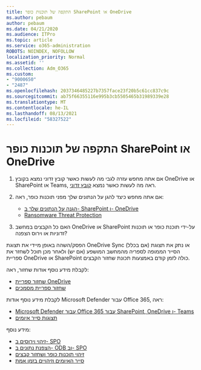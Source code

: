 ```yaml
---
title: התקפה של תוכנות כופר SharePoint או OneDrive
ms.author: pebaum
author: pebaum
ms.date: 04/21/2020
ms.audience: ITPro
ms.topic: article
ms.service: o365-administration
ROBOTS: NOINDEX, NOFOLLOW
localization_priority: Normal
ms.assetid: ''
ms.collection: Adm_O365
ms.custom:
- "9000650"
- "2487"
ms.openlocfilehash: 2037346485227b7357face23f20b5c61cc837c9c
ms.sourcegitcommit: ab75f66355116e995b3cb5505465b31989339e28
ms.translationtype: MT
ms.contentlocale: he-IL
ms.lasthandoff: 08/13/2021
ms.locfileid: "58327522"
---
```

# <a name="ransomware-attack-in-sharepoint-or-onedrive"></a>התקפה של תוכנות כופר SharePoint או OneDrive

1.  אם אתה מחפש עזרה לגבי מה לעשות כאשר קובץ זדוני נמצא בקובץ OneDrive או SharePoint או Teams, ראה מה לעשות כאשר נמצא [קובץ זדוני](https://support.office.com/en-ie/article/what-to-do-when-a-malicious-file-is-found-in-sharepoint-online-onedrive-or-microsoft-teams-01e902ad-a903-4e0f-b093-1e1ac0c37ad2).
2. אם אתה מחפש כיצד להגן על הנתונים שלך מפני תוכנות כופר, ראה:
    - [הגנה על הנתונים שלך ב- SharePoint ו- OneDrive](https://docs.microsoft.com/sharepoint/safeguarding-your-data) 
    - [Ransomware Threat Protection](https://docs.microsoft.com/windows/security/threat-protection/intelligence/ransomware-malware)    

3.  האם כל הקבצים במחשב OneDrive או SharePoint על-ידי תוכנת כופר או תוכנות זדוניות או וירוס הצפנה? 

הפסק/השהה באופן מיידי את תצוגת OneDrive Sync (אם בכלל) או נתק את תצוגת הסייר הממופה לספריה מהמחשב המושפע (אם יש) ולאחר מכן תוכל לשחזר את ספריית OneDrive או SharePoint כולה לזמן קודם באמצעות תכונת שחזור הקבצים. 

לקבלת מידע נוסף אודות שחזור, ראה:

- [שחזור ספריית OneDrive](https://support.office.com/article/restore-your-onedrive-fa231298-759d-41cf-bcd0-25ac53eb8a150)
- [שחזור ספריית מסמכים](https://support.office.com/article/restore-a-document-library-317791c3-8bd0-4dfd-8254-3ca90883d39a)

לקבלת מידע נוסף אודות Microsoft Defender עבור Office 365, ראה:
- [Microsoft Defender עבור Office 365 עבור SharePoint, OneDrive ו- Teams](https://docs.microsoft.com/microsoft-365/security/office-365-security/atp-for-spo-odb-and-teams)
- [תצוגות סייר איומים](https://docs.microsoft.com/microsoft-365/security/office-365-security/threat-explorer-views)

מידע נוסף:

- [זיהוי וירוסים ב- SPO](https://docs.microsoft.com/microsoft-365/security/office-365-security/virus-detection-in-spo)</br>
- [הצפנת נתונים ב- ODB וב- SPO](https://docs.microsoft.com/microsoft-365/compliance/data-encryption-in-odb-and-spo)</br>
- [זיהוי תוכנות כופר ושחזור קבצים](https://support.office.com/article/Ransomware-detection-and-recovering-your-files-0d90ec50-6bfd-40f4-acc7-b8c12c73637f)</br>
- [סייר האיומים וזיהויים בזמן אמת](https://docs.microsoft.com/microsoft-365/security/office-365-security/threat-explorer-views)